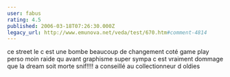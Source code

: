```yaml
---
user: fabus
rating: 4.5
published: 2006-03-18T07:26:30.000Z
legacy_url: http://www.emunova.net/veda/test/670.htm#comment-4814
---
```

ce street le c est une bombe beaucoup de changement coté game play perso moin raide qu avant graphisme super sympa c est vraiment dommage que la dream soit morte snif!!!! a conseillé au collectionneur d oldies